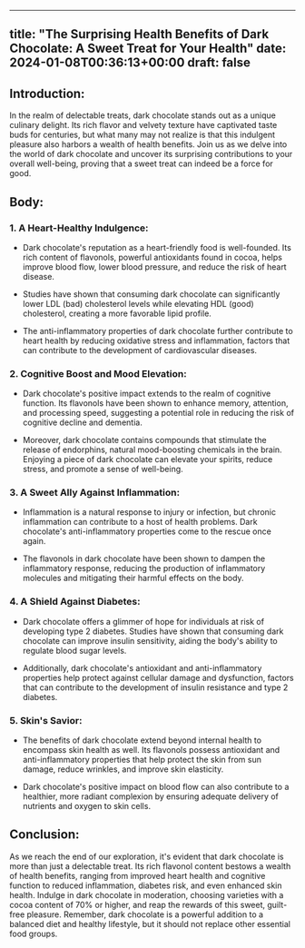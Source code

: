 
---
title: "The Surprising Health Benefits of Dark Chocolate: A Sweet Treat for Your Health"
date: 2024-01-08T00:36:13+00:00
draft: false
---

## Introduction:

In the realm of delectable treats, dark chocolate stands out as a unique culinary delight. Its rich flavor and velvety texture have captivated taste buds for centuries, but what many may not realize is that this indulgent pleasure also harbors a wealth of health benefits. Join us as we delve into the world of dark chocolate and uncover its surprising contributions to your overall well-being, proving that a sweet treat can indeed be a force for good.

## Body:

### 1. A Heart-Healthy Indulgence:

- Dark chocolate's reputation as a heart-friendly food is well-founded. Its rich content of flavonols, powerful antioxidants found in cocoa, helps improve blood flow, lower blood pressure, and reduce the risk of heart disease.

- Studies have shown that consuming dark chocolate can significantly lower LDL (bad) cholesterol levels while elevating HDL (good) cholesterol, creating a more favorable lipid profile.

- The anti-inflammatory properties of dark chocolate further contribute to heart health by reducing oxidative stress and inflammation, factors that can contribute to the development of cardiovascular diseases.

### 2. Cognitive Boost and Mood Elevation:

- Dark chocolate's positive impact extends to the realm of cognitive function. Its flavonols have been shown to enhance memory, attention, and processing speed, suggesting a potential role in reducing the risk of cognitive decline and dementia.

- Moreover, dark chocolate contains compounds that stimulate the release of endorphins, natural mood-boosting chemicals in the brain. Enjoying a piece of dark chocolate can elevate your spirits, reduce stress, and promote a sense of well-being.

### 3. A Sweet Ally Against Inflammation:

- Inflammation is a natural response to injury or infection, but chronic inflammation can contribute to a host of health problems. Dark chocolate's anti-inflammatory properties come to the rescue once again.

- The flavonols in dark chocolate have been shown to dampen the inflammatory response, reducing the production of inflammatory molecules and mitigating their harmful effects on the body.

### 4. A Shield Against Diabetes:

- Dark chocolate offers a glimmer of hope for individuals at risk of developing type 2 diabetes. Studies have shown that consuming dark chocolate can improve insulin sensitivity, aiding the body's ability to regulate blood sugar levels.

- Additionally, dark chocolate's antioxidant and anti-inflammatory properties help protect against cellular damage and dysfunction, factors that can contribute to the development of insulin resistance and type 2 diabetes.

### 5. Skin's Savior:

- The benefits of dark chocolate extend beyond internal health to encompass skin health as well. Its flavonols possess antioxidant and anti-inflammatory properties that help protect the skin from sun damage, reduce wrinkles, and improve skin elasticity.

- Dark chocolate's positive impact on blood flow can also contribute to a healthier, more radiant complexion by ensuring adequate delivery of nutrients and oxygen to skin cells.

## Conclusion:

As we reach the end of our exploration, it's evident that dark chocolate is more than just a delectable treat. Its rich flavonol content bestows a wealth of health benefits, ranging from improved heart health and cognitive function to reduced inflammation, diabetes risk, and even enhanced skin health. Indulge in dark chocolate in moderation, choosing varieties with a cocoa content of 70% or higher, and reap the rewards of this sweet, guilt-free pleasure. Remember, dark chocolate is a powerful addition to a balanced diet and healthy lifestyle, but it should not replace other essential food groups.
